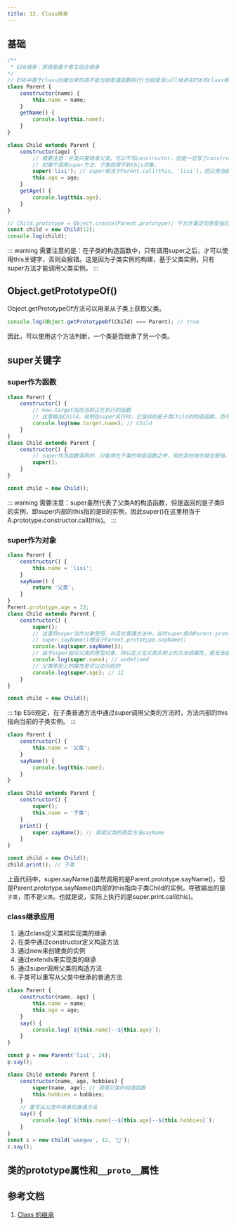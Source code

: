 ```yaml
---
title: 12. Class继承
---
```

## 基础
```js
/**
 * ES6继承：原理是基于寄生组合继承
*/
// ES6中基于class创建出来的类不能当做普通函数执行(也就是说call继承在ES6的class继承中行不通，call继承需要在子类的构造函数中把父类的构造函数当做普通函数执行)。
class Parent {
    constructor(name) {
        this.name = name;
    }
    getName() {
        console.log(this.name);
    }
}

class Child extends Parent {
    constructor(age) {
        // 需要注意：子类只要继承父类，可以不写constructor。但是一旦写了constructor，则在constructor中的第一行必须是super()。
        // 如果不调用super方法，子类就得不到this对象。
        super('lisi'); // super相当于Parent.call(this, 'lisi')，把父类当做普通函数执行，给父类构造函数传递参数，让父类构造函数中的this指向子类的实例。
        this.age = age;
    }
    getAge() {
        console.log(this.age);
    }
}

// Child.prototype = Object.create(Parent.prototype); 不允许重定向原型指向
const child = new Child(12);
console.log(child);
```
::: warning
需要注意的是：在子类的构造函数中，只有调用super之后，才可以使用this关键字，否则会报错。这是因为子类实例的构建，基于父类实例，只有super方法才能调用父类实例。
:::
## Object.getPrototypeOf()
Object.getPrototypeOf方法可以用来从子类上获取父类。
```js
console.log(Object.getPrototypeOf(Child) === Parent); // true
```
因此，可以使用这个方法判断，一个类是否继承了另一个类。
## super关键字
### super作为函数
```js
class Parent {
    constructor() {
        // new.target指向当前正在执行的函数
        // 这里输出Child，说明在super执行时，它指向的是子类Child的构造函数，而不是父类Parent的构造函数。也就是说，super内部的this指向的是Child。
        console.log(new.target.name); // Child
    }
}
class Child extends Parent {
    constructor() {
        // super作为函数调用时，只能用在子类的构造函数之中，用在其他地方就会报错。
        super();
    }
}

const child = new Child();
```
::: warning
需要注意：super虽然代表了父类A的构造函数，但是返回的是子类B的实例，即super内部的this指的是B的实例，因此super()在这里相当于A.prototype.constructor.call(this)。
:::
### super作为对象
```js
class Parent {
    constructor() {
        this.name = 'lisi';
    }
    sayName() {
        return '父类';
    }
}
Parent.prototype.age = 12;
class Child extends Parent {
    constructor() {
        super();
        // 这里将super当作对象使用，并且在普通方法中，此时super指向Parent.prototype
        // super.sayName()相当于Parent.prototype.sayName()
        console.log(super.sayName());
        // 由于super指向父类的原型对象，所以定义在父类实例上的方法或属性，是无法通过super调用的。
        console.log(super.name); // undefined
        // 父类原型上的属性是可以访问到的
        console.log(super.age); // 12
    }
}

const child = new Child();
```
::: tip
ES6规定，在子类普通方法中通过super调用父类的方法时，方法内部的this指向当前的子类实例。
:::
```js
class Parent {
    constructor() {
        this.name = '父类';
    }
    sayName() {
        console.log(this.name);
    }
}

class Child extends Parent {
    constructor() {
        super();
        this.name = '子类';
    }
    print() {
        super.sayName(); // 调用父类的原型方法sayName
    }
}

const child = new Child();
child.print(); // 子类
```
上面代码中，super.sayName()虽然调用的是Parent.prototype.sayName()，但是Parent.prototype.sayName()内部的this指向子类Child的实例，导致输出的是`子类`，而不是`父类`。也就是说，实际上执行的是super.print.call(this)。
### class继承应用
1. 通过class定义类和实现类的继承
2. 在类中通过constructor定义构造方法
3. 通过new来创建类的实例
4. 通过extends来实现类的继承
5. 通过super调用父类的构造方法
6. 子类可以重写从父类中继承的普通方法
```js
class Parent {
    constructor(name, age) {
        this.name = name;
        this.age = age;
    }
    say() {
        console.log(`${this.name}--${this.age}`);
    }
}

const p = new Parent('lisi', 24);
p.say();

class Child extends Parent {
    constructor(name, age, hobbies) {
        super(name, age); // 调用父类的构造函数
        this.hobbies = hobbies;
    }
    // 重写从父类中继承的普通方法
    say() {
        console.log(`${this.name}--${this.age}--${this.hobbies}`);
    }
}
const c = new Child('wangwu', 12, '🏀');
c.say();
```
## 类的prototype属性和`__proto__`属性

## 参考文档
1. [Class 的继承](http://es6.ruanyifeng.com/#docs/class-extends)